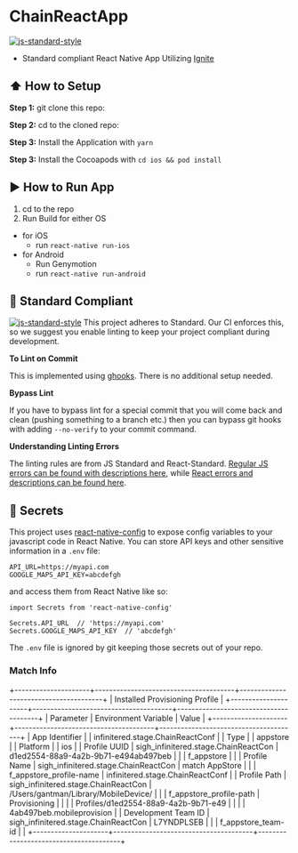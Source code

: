 #  ChainReactApp
[![js-standard-style](https://img.shields.io/badge/code%20style-standard-brightgreen.svg?style=flat)](http://standardjs.com/)

* Standard compliant React Native App Utilizing [Ignite](https://github.com/infinitered/ignite)

## :arrow_up: How to Setup

**Step 1:** git clone this repo:

**Step 2:** cd to the cloned repo:

**Step 3:** Install the Application with `yarn`

**Step 3:** Install the Cocoapods with `cd ios && pod install`



## :arrow_forward: How to Run App

1. cd to the repo
2. Run Build for either OS
  * for iOS
    * run `react-native run-ios`
  * for Android
    * Run Genymotion
    * run `react-native run-android`

## :no_entry_sign: Standard Compliant

[![js-standard-style](https://cdn.rawgit.com/feross/standard/master/badge.svg)](https://github.com/feross/standard)
This project adheres to Standard.  Our CI enforces this, so we suggest you enable linting to keep your project compliant during development.

**To Lint on Commit**

This is implemented using [ghooks](https://github.com/gtramontina/ghooks). There is no additional setup needed.

**Bypass Lint**

If you have to bypass lint for a special commit that you will come back and clean (pushing something to a branch etc.) then you can bypass git hooks with adding `--no-verify` to your commit command.

**Understanding Linting Errors**

The linting rules are from JS Standard and React-Standard.  [Regular JS errors can be found with descriptions here](http://eslint.org/docs/rules/), while [React errors and descriptions can be found here](https://github.com/yannickcr/eslint-plugin-react).

## :closed_lock_with_key: Secrets

This project uses [react-native-config](https://github.com/luggit/react-native-config) to expose config variables to your javascript code in React Native. You can store API keys
and other sensitive information in a `.env` file:

```
API_URL=https://myapi.com
GOOGLE_MAPS_API_KEY=abcdefgh
```

and access them from React Native like so:

```
import Secrets from 'react-native-config'

Secrets.API_URL  // 'https://myapi.com'
Secrets.GOOGLE_MAPS_API_KEY  // 'abcdefgh'
```

The `.env` file is ignored by git keeping those secrets out of your repo.

### Match Info

+---------------------+---------------------------------------+---------------------------------------+
|                                   Installed Provisioning Profile                                    |
+---------------------+---------------------------------------+---------------------------------------+
| Parameter           | Environment Variable                  | Value                                 |
+---------------------+---------------------------------------+---------------------------------------+
| App Identifier      |                                       | infinitered.stage.ChainReactConf      |
| Type                |                                       | appstore                              |
| Platform            |                                       | ios                                   |
| Profile UUID        | sigh_infinitered.stage.ChainReactCon  | d1ed2554-88a9-4a2b-9b71-e494ab497beb  |
|                     | f_appstore                            |                                       |
| Profile Name        | sigh_infinitered.stage.ChainReactCon  | match AppStore                        |
|                     | f_appstore_profile-name               | infinitered.stage.ChainReactConf      |
| Profile Path        | sigh_infinitered.stage.ChainReactCon  | /Users/gantman/Library/MobileDevice/  |
|                     | f_appstore_profile-path               | Provisioning                          |
|                     |                                       | Profiles/d1ed2554-88a9-4a2b-9b71-e49  |
|                     |                                       | 4ab497beb.mobileprovision             |
| Development Team ID | sigh_infinitered.stage.ChainReactCon  | L7YNDPLSEB                            |
|                     | f_appstore_team-id                    |                                       |
+---------------------+---------------------------------------+---------------------------------------+